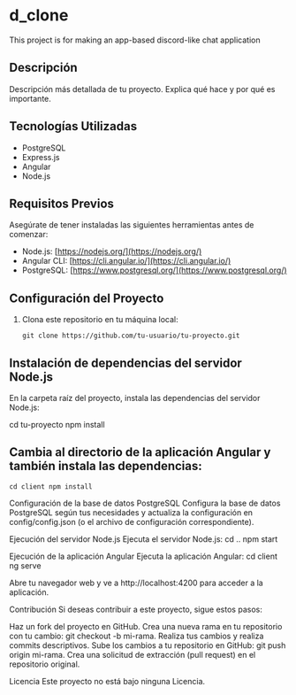 # d_clone
This project is for making an app-based discord-like chat application

## Descripción

Descripción más detallada de tu proyecto. Explica qué hace y por qué es importante.

## Tecnologías Utilizadas

- PostgreSQL
- Express.js
- Angular
- Node.js

## Requisitos Previos

Asegúrate de tener instaladas las siguientes herramientas antes de comenzar:

- Node.js: [https://nodejs.org/](https://nodejs.org/)
- Angular CLI: [https://cli.angular.io/](https://cli.angular.io/)
- PostgreSQL: [https://www.postgresql.org/](https://www.postgresql.org/)

## Configuración del Proyecto

1. Clona este repositorio en tu máquina local:

   ```shell
   git clone https://github.com/tu-usuario/tu-proyecto.git

## Instalación de dependencias del servidor Node.js

En la carpeta raíz del proyecto, instala las dependencias del servidor Node.js:


cd tu-proyecto
npm install

## Cambia al directorio de la aplicación Angular y también instala las dependencias:
```cd client npm install```

Configuración de la base de datos PostgreSQL
Configura la base de datos PostgreSQL según tus necesidades y actualiza la configuración en config/config.json (o el archivo de configuración correspondiente).

Ejecución del servidor Node.js
Ejecuta el servidor Node.js:
cd ..
npm start

Ejecución de la aplicación Angular
Ejecuta la aplicación Angular:
cd client
ng serve

Abre tu navegador web y ve a http://localhost:4200 para acceder a la aplicación.

Contribución
Si deseas contribuir a este proyecto, sigue estos pasos:

Haz un fork del proyecto en GitHub.
Crea una nueva rama en tu repositorio con tu cambio: git checkout -b mi-rama.
Realiza tus cambios y realiza commits descriptivos.
Sube los cambios a tu repositorio en GitHub: git push origin mi-rama.
Crea una solicitud de extracción (pull request) en el repositorio original.

Licencia
Este proyecto no está bajo ninguna Licencia.

